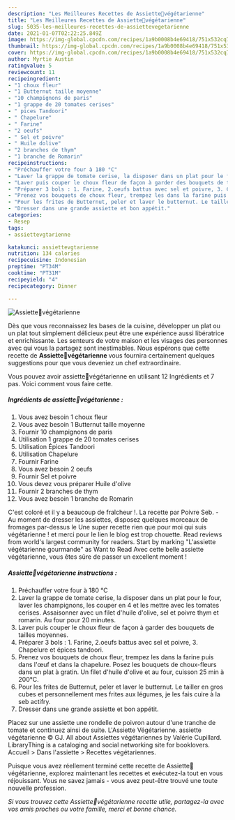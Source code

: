 ```yaml
---
description: "Les Meilleures Recettes de Assiette🌿végétarienne"
title: "Les Meilleures Recettes de Assiette🌿végétarienne"
slug: 5035-les-meilleures-recettes-de-assiettevegetarienne
date: 2021-01-07T02:22:25.849Z
image: https://img-global.cpcdn.com/recipes/1a9b0008b4e69418/751x532cq70/assiette🌿vegetarienne-photo-principale-de-la-recette.jpg
thumbnail: https://img-global.cpcdn.com/recipes/1a9b0008b4e69418/751x532cq70/assiette🌿vegetarienne-photo-principale-de-la-recette.jpg
cover: https://img-global.cpcdn.com/recipes/1a9b0008b4e69418/751x532cq70/assiette🌿vegetarienne-photo-principale-de-la-recette.jpg
author: Myrtie Austin
ratingvalue: 5
reviewcount: 11
recipeingredient:
- "1 choux fleur"
- "1 Butternut taille moyenne"
- "10 champignons de paris"
- "1 grappe de 20 tomates cerises"
- " pices Tandoori"
- " Chapelure"
- " Farine"
- "2 oeufs"
- " Sel et poivre"
- " Huile dolive"
- "2 branches de thym"
- "1 branche de Romarin"
recipeinstructions:
- "Préchauffer votre four à 180 °C"
- "Laver la grappe de tomate cerise, la disposer dans un plat pour le four, laver les champignons, les couper en 4 et les mettre avec les tomates cerises. Assaisonner avec un filet d&#39;huile d&#39;olive, sel et poivre thym et romarin. Au four pour 20 minutes."
- "Laver puis couper le choux fleur de façon à garder des bouquets de tailles moyennes."
- "Préparer 3 bols : 1. Farine, 2.oeufs battus avec sel et poivre, 3. Chapelure et épices tandoori."
- "Prenez vos bouquets de choux fleur, trempez les dans la farine puis dans l&#39;œuf et dans la chapelure. Posez les bouquets de choux-fleurs dans un plat à gratin. Un filet d&#39;huile d&#39;olive et au four, cuisson 25 min à 200°C."
- "Pour les frites de Butternut, peler et laver le butternut. Le tailler en gros cubes et personnellement mes frites aux légumes, je les fais cuire à la seb actifry."
- "Dresser dans une grande assiette et bon appétit."
categories:
- Resep
tags:
- assiettevgtarienne

katakunci: assiettevgtarienne 
nutrition: 134 calories
recipecuisine: Indonesian
preptime: "PT34M"
cooktime: "PT31M"
recipeyield: "4"
recipecategory: Dinner

---
```



![Assiette🌿végétarienne](https://img-global.cpcdn.com/recipes/1a9b0008b4e69418/751x532cq70/assiette🌿vegetarienne-photo-principale-de-la-recette.jpg)

Dès que vous reconnaissez les bases de la cuisine, développer un plat ou un plat tout simplement délicieux peut être une expérience aussi libératrice et enrichissante. Les senteurs de votre maison et les visages des personnes avec qui vous la partagez sont inestimables. Nous espérons que cette recette de <strong> Assiette🌿végétarienne </strong> vous fournira certainement quelques suggestions pour que vous deveniez un chef extraordinaire.

<!--inarticleads1-->

Vous pouvez avoir assiette🌿végétarienne en utilisant 12 Ingrédients et 7 pas. Voici comment vous faire cette.

##### Ingrédients de assiette🌿végétarienne :

1. Vous avez besoin 1 choux fleur
1. Vous avez besoin 1 Butternut taille moyenne
1. Fournir 10 champignons de paris
1. Utilisation 1 grappe de 20 tomates cerises
1. Utilisation  Épices Tandoori
1. Utilisation  Chapelure
1. Fournir  Farine
1. Vous avez besoin 2 oeufs
1. Fournir  Sel et poivre
1. Vous devez vous préparer  Huile d&#39;olive
1. Fournir 2 branches de thym
1. Vous avez besoin 1 branche de Romarin


C&#39;est coloré et il y a beaucoup de fraîcheur !. La recette par Poivre Seb. - Au moment de dresser les assiettes, disposez quelques morceaux de fromages par-dessus le Une super recette rien que pour moi qui suis végétarienne ! et merci pour le lien le blog est trop chouette. Read reviews from world&#39;s largest community for readers. Start by marking &#34;L&#39;assiette végétarienne gourmande&#34; as Want to Read Avec cette belle assiette végétarienne, vous êtes sûre de passer un excellent moment ! 

<!--inarticleads2-->

##### Assiette🌿végétarienne instructions :

1. Préchauffer votre four à 180 °C
1. Laver la grappe de tomate cerise, la disposer dans un plat pour le four, laver les champignons, les couper en 4 et les mettre avec les tomates cerises. Assaisonner avec un filet d&#39;huile d&#39;olive, sel et poivre thym et romarin. Au four pour 20 minutes.
1. Laver puis couper le choux fleur de façon à garder des bouquets de tailles moyennes.
1. Préparer 3 bols : 1. Farine, 2.oeufs battus avec sel et poivre, 3. Chapelure et épices tandoori.
1. Prenez vos bouquets de choux fleur, trempez les dans la farine puis dans l&#39;œuf et dans la chapelure. Posez les bouquets de choux-fleurs dans un plat à gratin. Un filet d&#39;huile d&#39;olive et au four, cuisson 25 min à 200°C.
1. Pour les frites de Butternut, peler et laver le butternut. Le tailler en gros cubes et personnellement mes frites aux légumes, je les fais cuire à la seb actifry.
1. Dresser dans une grande assiette et bon appétit.


Placez sur une assiette une rondelle de poivron autour d&#39;une tranche de tomate et continuez ainsi de suite. L&#39;Assiette Végétarienne. assiette végétarienne © GJ. All about Assiettes végétariennes by Valérie Cupillard. LibraryThing is a cataloging and social networking site for booklovers. Accueil &gt; Dans l&#39;assiette &gt; Recettes végétariennes. 

<!--inarticleads1-->

<p>
Puisque vous avez réellement terminé cette recette de Assiette🌿végétarienne, explorez maintenant les recettes et exécutez-la tout en vous réjouissant. Vous ne savez jamais - vous avez peut-être trouvé une toute nouvelle profession.
</p>

<p>
<i>Si vous trouvez cette Assiette🌿végétarienne recette utile, partagez-la avec vos amis proches ou votre famille, merci et bonne chance.</i>
</p>
